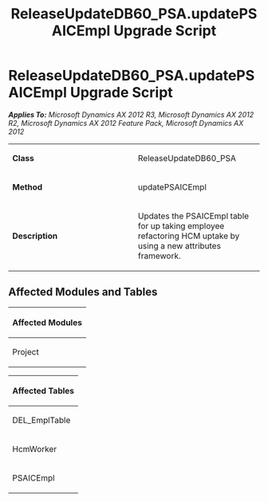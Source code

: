 ﻿---
title: ReleaseUpdateDB60_PSA.updatePSAICEmpl Upgrade Script
TOCTitle: ReleaseUpdateDB60_PSA.updatePSAICEmpl Upgrade Script
ms:assetid: a51e2515-8d43-5333-ef06-ce42e3c4f4e6
ms:mtpsurl: https://msdn.microsoft.com/en-us/library/JJ736796(v=AX.60)
ms:contentKeyID: 49710227
ms.date: 05/18/2015
mtps_version: v=AX.60
---

# ReleaseUpdateDB60\_PSA.updatePSAICEmpl Upgrade Script 


_**Applies To:** Microsoft Dynamics AX 2012 R3, Microsoft Dynamics AX 2012 R2, Microsoft Dynamics AX 2012 Feature Pack, Microsoft Dynamics AX 2012_

<table>
<colgroup>
<col style="width: 50%" />
<col style="width: 50%" />
</colgroup>
<tbody>
<tr class="odd">
<td><p><strong>Class</strong></p></td>
<td><p>ReleaseUpdateDB60_PSA</p></td>
</tr>
<tr class="even">
<td><p><strong>Method</strong></p></td>
<td><p>updatePSAICEmpl</p></td>
</tr>
<tr class="odd">
<td><p><strong>Description</strong></p></td>
<td><p>Updates the PSAICEmpl table for up taking employee refactoring HCM uptake by using a new attributes framework.</p></td>
</tr>
</tbody>
</table>


## Affected Modules and Tables

<table>
<colgroup>
<col style="width: 100%" />
</colgroup>
<thead>
<tr class="header">
<th><p>Affected Modules</p></th>
</tr>
</thead>
<tbody>
<tr class="odd">
<td><p>Project</p></td>
</tr>
</tbody>
</table>


<table>
<colgroup>
<col style="width: 100%" />
</colgroup>
<thead>
<tr class="header">
<th><p>Affected Tables</p></th>
</tr>
</thead>
<tbody>
<tr class="odd">
<td><p>DEL_EmplTable</p></td>
</tr>
<tr class="even">
<td><p>HcmWorker</p></td>
</tr>
<tr class="odd">
<td><p>PSAICEmpl</p></td>
</tr>
</tbody>
</table>

  


